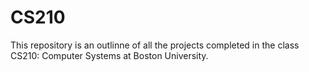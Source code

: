 # CS210
This repository is an outlinne of all the projects completed in the class CS210: Computer Systems at Boston University.
